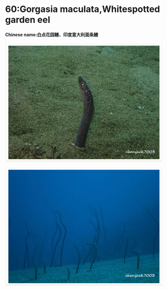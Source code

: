 # 60:Gorgasia maculata,Whitespotted garden eel

#### Chinese name:白点花园鳗、印度意大利面条鳗

![](../../.gitbook/assets/gorgasia-maculata.jpg)

![](../../.gitbook/assets/gorgasia-maculata2.jpg)

